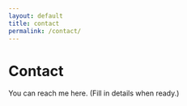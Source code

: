 ```yaml
---
layout: default
title: contact
permalink: /contact/
---
```


# Contact
You can reach me here. (Fill in details when ready.)
